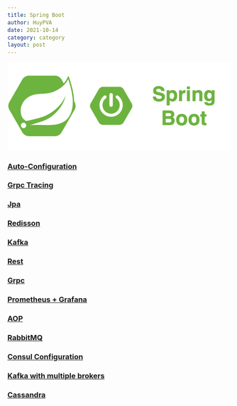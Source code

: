 ```yaml
---
title: Spring Boot
author: HuyPVA
date: 2021-10-14
category: category
layout: post
---
```


<div align="center">
    <img src="../assets/images/spring_boot_icon.png"/>
</div>

### [Auto-Configuration](./java/auto-configuration)
### [Grpc Tracing](./java/grpc-tracing)
### [Jpa](./java/spring-boot-jpa)
### [Redisson](./java/spring-boot-redisson)
### [Kafka](./java/spring-boot-kafka)
### [Rest](./java/spring-boot-rest)
### [Grpc](./java/spring-boot-grpc)
### [Prometheus + Grafana](./java/spring-boot-promethues-grafana)
### [AOP](./java/spring-boot-aop)
### [RabbitMQ](./java/spring-boot-rabbitmq)
### [Consul Configuration](./java/spring-boot-consul-configuration)
### [Kafka with multiple brokers](./java/spring-boot-kafka-multiple-brokers)
### [Cassandra](./java/spring-boot-cassandra)
